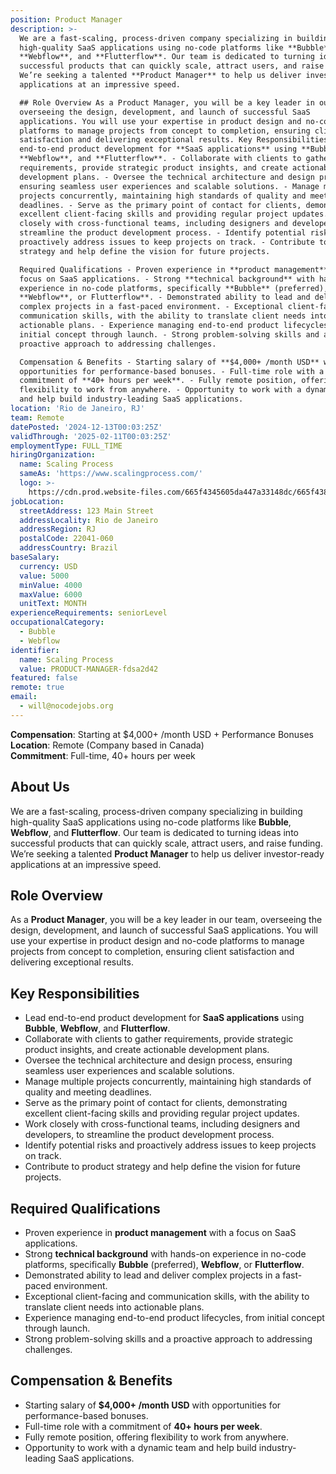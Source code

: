 ```yaml
---
position: Product Manager
description: >-
  We are a fast-scaling, process-driven company specializing in building
  high-quality SaaS applications using no-code platforms like **Bubble**,
  **Webflow**, and **Flutterflow**. Our team is dedicated to turning ideas into
  successful products that can quickly scale, attract users, and raise funding.
  We’re seeking a talented **Product Manager** to help us deliver investor-ready
  applications at an impressive speed.

  ## Role Overview As a Product Manager, you will be a key leader in our team,
  overseeing the design, development, and launch of successful SaaS
  applications. You will use your expertise in product design and no-code
  platforms to manage projects from concept to completion, ensuring client
  satisfaction and delivering exceptional results. Key Responsibilities - Lead
  end-to-end product development for **SaaS applications** using **Bubble**,
  **Webflow**, and **Flutterflow**. - Collaborate with clients to gather
  requirements, provide strategic product insights, and create actionable
  development plans. - Oversee the technical architecture and design process,
  ensuring seamless user experiences and scalable solutions. - Manage multiple
  projects concurrently, maintaining high standards of quality and meeting
  deadlines. - Serve as the primary point of contact for clients, demonstrating
  excellent client-facing skills and providing regular project updates. - Work
  closely with cross-functional teams, including designers and developers, to
  streamline the product development process. - Identify potential risks and
  proactively address issues to keep projects on track. - Contribute to product
  strategy and help define the vision for future projects.

  Required Qualifications - Proven experience in **product management** with a
  focus on SaaS applications. - Strong **technical background** with hands-on
  experience in no-code platforms, specifically **Bubble** (preferred),
  **Webflow**, or Flutterflow**. - Demonstrated ability to lead and deliver
  complex projects in a fast-paced environment. - Exceptional client-facing and
  communication skills, with the ability to translate client needs into
  actionable plans. - Experience managing end-to-end product lifecycles, from
  initial concept through launch. - Strong problem-solving skills and a
  proactive approach to addressing challenges.

  Compensation & Benefits - Starting salary of **$4,000+ /month USD** with
  opportunities for performance-based bonuses. - Full-time role with a
  commitment of **40+ hours per week**. - Fully remote position, offering
  flexibility to work from anywhere. - Opportunity to work with a dynamic team
  and help build industry-leading SaaS applications.
location: 'Rio de Janeiro, RJ'
team: Remote
datePosted: '2024-12-13T00:03:25Z'
validThrough: '2025-02-11T00:03:25Z'
employmentType: FULL_TIME
hiringOrganization:
  name: Scaling Process
  sameAs: 'https://www.scalingprocess.com/'
  logo: >-
    https://cdn.prod.website-files.com/665f4345605da447a33148dc/665f438df747518a1d9d38c3_Favicon.png
jobLocation:
  streetAddress: 123 Main Street
  addressLocality: Rio de Janeiro
  addressRegion: RJ
  postalCode: 22041-060
  addressCountry: Brazil
baseSalary:
  currency: USD
  value: 5000
  minValue: 4000
  maxValue: 6000
  unitText: MONTH
experienceRequirements: seniorLevel
occupationalCategory:
  - Bubble
  - Webflow
identifier:
  name: Scaling Process
  value: PRODUCT-MANAGER-fdsa2d42
featured: false
remote: true
email:
  - will@nocodejobs.org
---
```


**Compensation**: Starting at $4,000+ /month USD + Performance Bonuses  
**Location**: Remote (Company based in Canada)  
**Commitment**: Full-time, 40+ hours per week  

## About Us
We are a fast-scaling, process-driven company specializing in building high-quality SaaS applications using no-code platforms like **Bubble**, **Webflow**, and **Flutterflow**. Our team is dedicated to turning ideas into successful products that can quickly scale, attract users, and raise funding. We’re seeking a talented **Product Manager** to help us deliver investor-ready applications at an impressive speed.

## Role Overview
As a **Product Manager**, you will be a key leader in our team, overseeing the design, development, and launch of successful SaaS applications. You will use your expertise in product design and no-code platforms to manage projects from concept to completion, ensuring client satisfaction and delivering exceptional results.

## Key Responsibilities
- Lead end-to-end product development for **SaaS applications** using **Bubble**, **Webflow**, and **Flutterflow**.
- Collaborate with clients to gather requirements, provide strategic product insights, and create actionable development plans.
- Oversee the technical architecture and design process, ensuring seamless user experiences and scalable solutions.
- Manage multiple projects concurrently, maintaining high standards of quality and meeting deadlines.
- Serve as the primary point of contact for clients, demonstrating excellent client-facing skills and providing regular project updates.
- Work closely with cross-functional teams, including designers and developers, to streamline the product development process.
- Identify potential risks and proactively address issues to keep projects on track.
- Contribute to product strategy and help define the vision for future projects.

## Required Qualifications
- Proven experience in **product management** with a focus on SaaS applications.
- Strong **technical background** with hands-on experience in no-code platforms, specifically **Bubble** (preferred), **Webflow**, or **Flutterflow**.
- Demonstrated ability to lead and deliver complex projects in a fast-paced environment.
- Exceptional client-facing and communication skills, with the ability to translate client needs into actionable plans.
- Experience managing end-to-end product lifecycles, from initial concept through launch.
- Strong problem-solving skills and a proactive approach to addressing challenges.

## Compensation & Benefits
- Starting salary of **$4,000+ /month USD** with opportunities for performance-based bonuses.
- Full-time role with a commitment of **40+ hours per week**.
- Fully remote position, offering flexibility to work from anywhere.
- Opportunity to work with a dynamic team and help build industry-leading SaaS applications.
